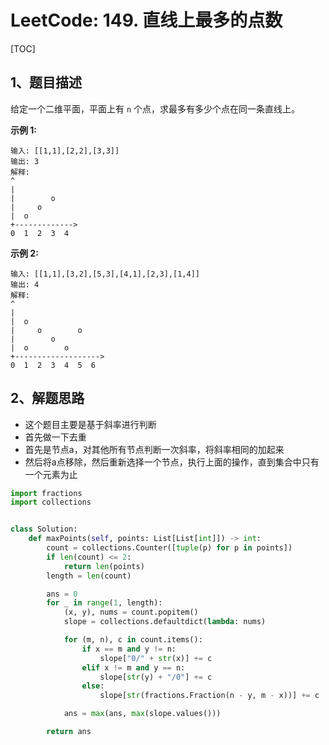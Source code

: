 # LeetCode: 149. 直线上最多的点数

[TOC]

## 1、题目描述

给定一个二维平面，平面上有 `n` 个点，求最多有多少个点在同一条直线上。

**示例 1:**

```
输入: [[1,1],[2,2],[3,3]]
输出: 3
解释:
^
|
|        o
|     o
|  o  
+------------->
0  1  2  3  4
```


**示例 2:**

```
输入: [[1,1],[3,2],[5,3],[4,1],[2,3],[1,4]]
输出: 4
解释:
^
|
|  o
|     o        o
|        o
|  o        o
+------------------->
0  1  2  3  4  5  6
```



## 2、解题思路

-   这个题目主要是基于斜率进行判断
-   首先做一下去重
-   首先是节点a，对其他所有节点判断一次斜率，将斜率相同的加起来
-   然后将a点移除，然后重新选择一个节点，执行上面的操作，直到集合中只有一个元素为止



```python
import fractions
import collections


class Solution:
    def maxPoints(self, points: List[List[int]]) -> int:
        count = collections.Counter([tuple(p) for p in points])
        if len(count) <= 2:
            return len(points)
        length = len(count)

        ans = 0
        for _ in range(1, length):
            (x, y), nums = count.popitem()
            slope = collections.defaultdict(lambda: nums)

            for (m, n), c in count.items():
                if x == m and y != n:
                    slope["0/" + str(x)] += c
                elif x != m and y == n:
                    slope[str(y) + "/0"] += c
                else:
                    slope[str(fractions.Fraction(n - y, m - x))] += c

            ans = max(ans, max(slope.values()))

        return ans

```

